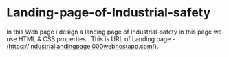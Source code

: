 # Landing-page-of-Industrial-safety
In this Web page i design a landing page of Industrial-safety in this page we use HTML & CSS properties .
This is URL of Landing page -(https://industriallandingpage.000webhostapp.com/).